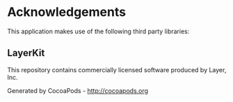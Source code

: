 # Acknowledgements
This application makes use of the following third party libraries:

## LayerKit

This repository contains commercially licensed software produced by Layer, Inc.

Generated by CocoaPods - http://cocoapods.org
